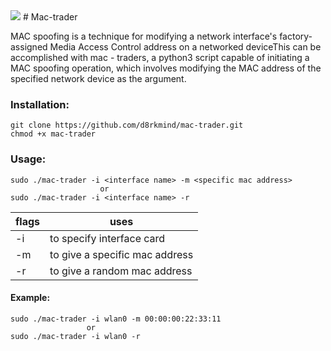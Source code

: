 <img src="https://img.shields.io/badge/Python-3-brightgreen.svg?style=plastic">
# Mac-trader

MAC spoofing is a technique for modifying a network interface's factory-assigned Media Access Control address on a networked deviceThis can be accomplished with mac - traders, a python3 script capable of initiating a MAC spoofing operation, which involves modifying the MAC address of the specified  network device as the argument.

### Installation:

```
git clone https://github.com/d8rkmind/mac-trader.git
chmod +x mac-trader
```
### Usage:
```
sudo ./mac-trader -i <interface name> -m <specific mac address>
                    or
sudo ./mac-trader -i <interface name> -r
```
flags | uses
------|-----
-i|to specify interface card
-m|to give a specific mac address 
-r|to give a random mac address


#### Example:
```
sudo ./mac-trader -i wlan0 -m 00:00:00:22:33:11
                 or
sudo ./mac-trader -i wlan0 -r
```

 
 

